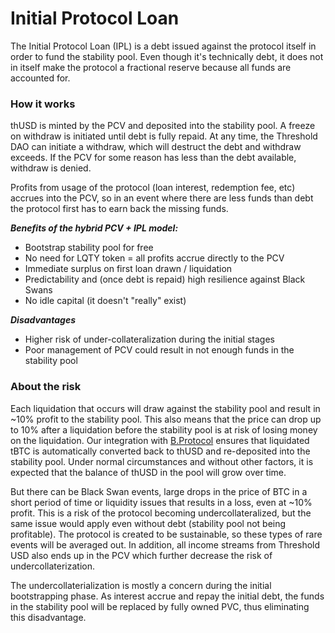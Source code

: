 # Initial Protocol Loan

The Initial Protocol Loan (IPL) is a debt issued against the protocol itself in order to fund the stability pool. Even though it's technically debt, it does not in itself make the protocol a fractional reserve because all funds are accounted for.&#x20;

### **How it works**

thUSD is minted by the PCV and deposited into the stability pool. A freeze on withdraw is initiated until debt is fully repaid. At any time, the Threshold DAO can initiate a withdraw, which will destruct the debt and withdraw exceeds. If the PCV for some reason has less than the debt available, withdraw is denied.&#x20;

Profits from usage of the protocol (loan interest, redemption fee, etc) accrues into the PCV, so in an event where there are less funds than debt the protocol first has to earn back the missing funds.&#x20;

_**Benefits of the hybrid PCV + IPL model:**_

* Bootstrap stability pool for free
* No need for LQTY token = all profits accrue directly to the PCV
* Immediate surplus on first loan drawn / liquidation
* Predictability and (once debt is repaid) high resilience against Black Swans
* No idle capital (it doesn't "really" exist)

_**Disadvantages**_

* Higher risk of under-collateralization during the initial stages
* Poor management of PCV could result in not enough funds in the stability pool

### About the risk

Each liquidation that occurs will draw against the stability pool and result in \~10% profit to the stability pool. This also means that the price can drop up to 10% after a liquidation before the stability pool is at risk of losing money on the liquidation. Our integration with [B.Protocol](b.-protocol.md) ensures that liquidated tBTC is automatically converted back to thUSD and re-deposited into the stability pool. Under normal circumstances and without other factors, it is expected that the balance of thUSD in the pool will grow over time.&#x20;

But there can be Black Swan events, large drops in the price of BTC in a short period of time or liquidity issues that results in a loss, even at \~10% profit. This is a risk of the protocol becoming undercollateralized, but the same issue would apply even without debt (stability pool not being profitable). The protocol is created to be sustainable, so these types of rare events will be averaged out. In addition, all income streams from Threshold USD also ends up in the PCV which further decrease the risk of undercollaterization.&#x20;

The undercollaterialization is mostly a concern during the initial bootstrapping phase. As interest accrue and repay the initial debt, the funds in the stability pool will be replaced by fully owned PVC, thus eliminating this disadvantage.
